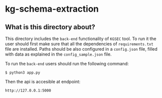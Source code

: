 # kg-schema-extraction

## What is this directory about?
This directory includes the `back-end` functionality of `KGSEC` tool. To run it the user should first make sure that all the dependencies of `requirements.txt` file are installed. Paths should be also configured in a `config.json` file, filled with data as explained in the `config_sample.json` file. 

To run the `back-end` users should run the following command:

```
$ python3 app.py
```
Then the api is accesible at endpoint: 
```
http://127.0.0.1:5000
```